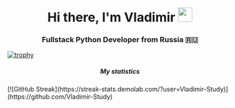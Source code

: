 <h1 align="center">Hi there, I'm Vladimir <img src="https://github.com/blackcater/blackcater/raw/main/images/Hi.gif" height="32"/></h1>
<h3 align="center">Fullstack Python Developer from Russia 🇷🇺</h3>

[![trophy](https://github-profile-trophy.vercel.app/?username=Vladimir-Study&theme=onedark&row=1)](https://github.com/Vladimir-Study)

<h5 align="center">My statistics</h5>
[![GitHub Streak](https://streak-stats.demolab.com/?user=Vladimir-Study)](https://github.com/Vladimir-Study)


